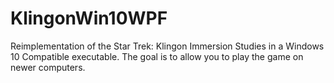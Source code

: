 # KlingonWin10WPF
 Reimplementation of the Star Trek: Klingon Immersion Studies in a Windows 10 Compatible executable.  The goal is to allow you to play the game on newer computers.
